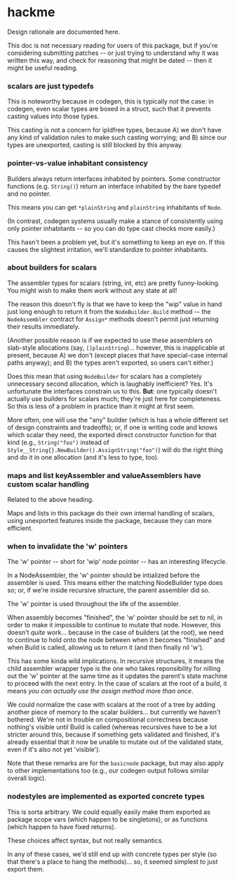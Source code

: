 hackme
======

Design rationale are documented here.

This doc is not necessary reading for users of this package,
but if you're considering submitting patches -- or just trying to understand
why it was written this way, and check for reasoning that might be dated --
then it might be useful reading.

### scalars are just typedefs

This is noteworthy because in codegen, this is typically *not* the case:
in codegen, even scalar types are boxed in a struct, such that it prevents
casting values into those types.

This casting is not a concern for ipldfree types, because
A) we don't have any kind of validation rules to make such casting worrying; and
B) since our types are unexported, casting is still blocked by this anyway.

### pointer-vs-value inhabitant consistency

Builders always return interfaces inhabited by pointers.
Some constructor functions (e.g. `String()`) return an interface inhabited by
the bare typedef and no pointer.

This means you can get `*plainString` and `plainString` inhabitants of `Node`.

(In contrast, codegen systems usually make a stance of consistently using
only pointer inhabitants -- so you can do type cast checks more easily.)

This hasn't been a problem yet, but it's something to keep an eye on.
If this causes the slightest irritation, we'll standardize to pointer inhabitants.

### about builders for scalars

The assembler types for scalars (string, int, etc) are pretty funny-looking.
You might wish to make them work without any state at all!

The reason this doesn't fly is that we have to keep the "wip" value in hand
just long enough to return it from the `NodeBuilder.Build` method -- the
`NodeAssembler` contract for `Assign*` methods doesn't permit just returning
their results immediately.

(Another possible reason is if we expected to use these assemblers on
slab-style allocations (say, `[]plainString`)...
however, this is inapplicable at present, because
A) we don't (except places that have special-case internal paths anyway); and
B) the types aren't exported, so users can't either.)

Does this mean that using `NodeBuilder` for scalars has a completely
unnecessary second allocation, which is laughably inefficient?  Yes.
It's unfortunate the interfaces constrain us to this.
**But**: one typically doesn't actually use builders for scalars much;
they're just here for completeness.
So this is less of a problem in practice than it might at first seem.

More often, one will use the "any" builder (which is has a whole different set
of design constraints and tradeoffs);
or, if one is writing code and knows which scalar they need, the exported
direct constructor function for that kind
(e.g., `String("foo")` instead of `Style__String{}.NewBuilder().AssignString("foo")`)
will do the right thing and do it in one allocation (and it's less to type, too).

### maps and list keyAssembler and valueAssemblers have custom scalar handling

Related to the above heading.

Maps and lists in this package do their own internal handling of scalars,
using unexported features inside the package, because they can more efficient.

### when to invalidate the 'w' pointers

The 'w' pointer -- short for 'wip' node pointer -- has an interesting lifecycle.

In a NodeAssembler, the 'w' pointer should be intialized before the assembler is used.
This means either the matching NodeBuilder type does so; or,
if we're inside recursive structure, the parent assembler did so.

The 'w' pointer is used throughout the life of the assembler.

When assembly becomes "finished", the 'w' pointer should be set to nil,
in order to make it impossible to continue to mutate that node.
However, this doesn't *quite* work... because in the case of builders (at the root),
we need to continue to hold onto the node between when it becomes "finished"
and when Build is called, allowing us to return it (and then finally nil 'w').

This has some kinda wild implications.  In recursive structures, it means the
child assembler wrapper type is the one who takes reponsibility for nilling out
the 'w' pointer at the same time as it updates the parent's state machine to
proceed with the next entry.  In the case of scalars at the root of a build,
it means *you can actually use the assign method more than once*.

We could normalize the case with scalars at the root of a tree by adding another
piece of memory to the scalar builders... but currently we haven't bothered.
We're not in trouble on compositional correctness because nothing's visible
until Build is called (whereas recursives have to be a lot stricter around this,
because if something gets validated and finished, it's already essential that
it now be unable to mutate out of the validated state, even if it's also not
yet 'visible').

Note that these remarks are for the `basicnode` package, but may also
apply to other implementations too (e.g., our codegen output follows similar
overall logic).

### nodestyles are implemented as exported concrete types

This is sorta arbitrary.  We could equally easily make them exported as
package scope vars (which happen to be singletons), or as functions
(which happen to have fixed returns).

These choices affect syntax, but not really semantics.

In any of these cases, we'd still end up with concrete types per style
(so that there's a place to hang the methods)... so, it seemed simplest
to just export them.
